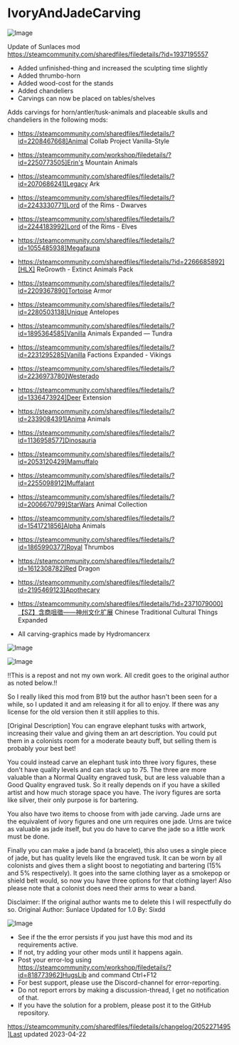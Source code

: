 # IvoryAndJadeCarving

![Image](https://i.imgur.com/buuPQel.png)

Update of Sunlaces mod
https://steamcommunity.com/sharedfiles/filedetails/?id=1937195557

- Added unfinished-thing and increased the sculpting time slightly
- Added thrumbo-horn
- Added wood-cost for the stands
- Added chandeliers
- Carvings can now be placed on tables/shelves

Adds carvings for horn/antler/tusk-animals and placeable skulls and chandeliers in the following mods:


- https://steamcommunity.com/sharedfiles/filedetails/?id=2208467668]Animal Collab Project Vanilla-Style
- https://steamcommunity.com/workshop/filedetails/?id=2250773505]Erin's Mountain Animals
- https://steamcommunity.com/sharedfiles/filedetails/?id=2070686241]Legacy Ark
- https://steamcommunity.com/sharedfiles/filedetails/?id=2243330771]Lord of the Rims - Dwarves
- https://steamcommunity.com/sharedfiles/filedetails/?id=2244183992]Lord of the Rims - Elves
- https://steamcommunity.com/sharedfiles/filedetails/?id=1055485938]Megafauna
- https://steamcommunity.com/sharedfiles/filedetails/?id=2266685892][HLX] ReGrowth - Extinct Animals Pack
- https://steamcommunity.com/sharedfiles/filedetails/?id=2209367890]Tortoise Armor
- https://steamcommunity.com/sharedfiles/filedetails/?id=2280503138]Unique Antelopes
- https://steamcommunity.com/sharedfiles/filedetails/?id=1895364585]Vanilla Animals Expanded — Tundra
- https://steamcommunity.com/sharedfiles/filedetails/?id=2231295285]Vanilla Factions Expanded - Vikings
- https://steamcommunity.com/sharedfiles/filedetails/?id=2236973780]Westerado
- https://steamcommunity.com/sharedfiles/filedetails/?id=1336473924]Deer Extension
- https://steamcommunity.com/sharedfiles/filedetails/?id=2339084391]Anima Animals
- https://steamcommunity.com/sharedfiles/filedetails/?id=1136958577]Dinosauria
- https://steamcommunity.com/sharedfiles/filedetails/?id=2053120429]Mamuffalo
- https://steamcommunity.com/sharedfiles/filedetails/?id=2255098912]Muffalant
- https://steamcommunity.com/sharedfiles/filedetails/?id=2006670799]StarWars Animal Collection
- https://steamcommunity.com/sharedfiles/filedetails/?id=1541721856]Alpha Animals
- https://steamcommunity.com/sharedfiles/filedetails/?id=1865990377]Royal Thrumbos
- https://steamcommunity.com/sharedfiles/filedetails/?id=1612308782]Red Dragon
- https://steamcommunity.com/sharedfiles/filedetails/?id=2195469123]Apothecary
- https://steamcommunity.com/sharedfiles/filedetails/?id=2371079000]【SZ】含商咀徵——神州文化扩展 Chinese Traditional Cultural Things Expanded



- All carving-graphics made by Hydromancerx

![Image](https://i.imgur.com/pufA0kM.png)

	
![Image](https://i.imgur.com/Z4GOv8H.png)


!!This is a repost and not my own work. All credit goes to the original author as noted below.!!

So I really liked this mod from B19 but the author hasn't been seen for a while, so I updated it and am releasing it for all to enjoy. If there was any license for the old version then it still applies to this.

[Original Description]
You can engrave elephant tusks with artwork, increasing their value and giving them an art description. You could put them in a colonists room for a moderate beauty buff, but selling them is probably your best bet!

You could instead carve an elephant tusk into three ivory figures, these don't have quality levels and can stack up to 75. The three are more valuable than a Normal Quality engraved tusk, but are less valuable than a Good Quality engraved tusk. So it really depends on if you have a skilled artist and how much storage space you have. The ivory figures are sorta like silver, their only purpose is for bartering.

You also have two items to choose from with jade carving. Jade urns are the equivalent of ivory figures and one urn requires one jade. Urns are twice as valuable as jade itself, but you do have to carve the jade so a little work must be done.

Finally you can make a jade band (a bracelet), this also uses a single piece of jade, but has quality levels like the engraved tusk. It can be worn by all colonists and gives them a slight boost to negotiating and bartering (15% and 5% respectively). It goes into the same clothing layer as a smokepop or shield belt would, so now you have three options for that clothing layer! Also please note that a colonist does need their arms to wear a band.

Disclaimer:
If the original author wants me to delete this I will respectfully do so.
Original Author: Sunlace
Updated for 1.0 By: Sixdd


![Image](https://i.imgur.com/PwoNOj4.png)



-  See if the the error persists if you just have this mod and its requirements active.
-  If not, try adding your other mods until it happens again.
-  Post your error-log using https://steamcommunity.com/workshop/filedetails/?id=818773962]HugsLib and command Ctrl+F12
-  For best support, please use the Discord-channel for error-reporting.
-  Do not report errors by making a discussion-thread, I get no notification of that.
-  If you have the solution for a problem, please post it to the GitHub repository.


https://steamcommunity.com/sharedfiles/filedetails/changelog/2052271495]Last updated 2023-04-22
